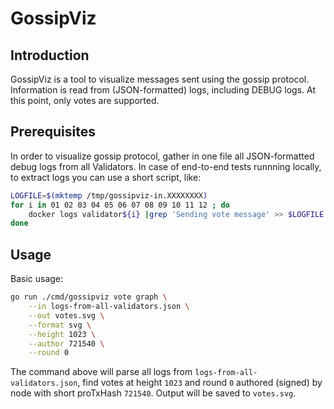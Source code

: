 # GossipViz

## Introduction

GossipViz is a tool to visualize messages sent using the gossip protocol.
Information is read from (JSON-formatted) logs, including DEBUG logs.
At this point, only votes are supported.

## Prerequisites

In order to visualize gossip protocol, gather in one file all JSON-formatted debug logs from all Validators.
In case of end-to-end tests runnning locally, to extract logs you can use a short script, like:

```bash
LOGFILE=$(mktemp /tmp/gossipviz-in.XXXXXXXX)
for i in 01 02 03 04 05 06 07 08 09 10 11 12 ; do
    docker logs validator${i} |grep 'Sending vote message' >> $LOGFILE
done
```

## Usage

Basic usage:

```bash
go run ./cmd/gossipviz vote graph \
    --in logs-from-all-validators.json \
    --out votes.svg \
    --format svg \
    --height 1023 \
    --author 721540 \
    --round 0
```

The command above will parse all logs from `logs-from-all-validators.json`, find votes at height `1023` and round `0` authored (signed) by node with short proTxHash `721540`. Output will be saved to `votes.svg`.
